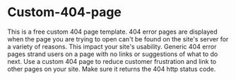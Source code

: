 # Custom-404-page
This is a free custom 404 page template. 404 error pages are displayed when the page you are trying to open can't be found on the site's server for a variety of reasons. This impact your site's usability. Generic 404 error pages strand users on a page with no links or suggestions of what to do next.  Use a custom 404 page to reduce customer frustration and link to other pages on your site. Make sure it returns the 404 http status code.
